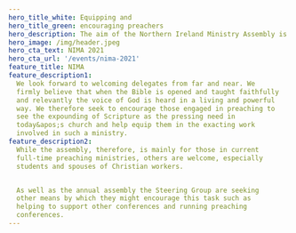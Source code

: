 ```yaml
---
hero_title_white: Equipping and
hero_title_green: encouraging preachers
hero_description: The aim of the Northern Ireland Ministry Assembly is to encourage and help preachers to give themselves to the indispensable work of presenting the Lord Jesus Christ to believers and unbelievers, to all ages, and to all kinds of people.
hero_image: /img/header.jpeg
hero_cta_text: NIMA 2021
hero_cta_url: '/events/nima-2021'
feature_title: NIMA
feature_description1:
  We look forward to welcoming delegates from far and near. We
  firmly believe that when the Bible is opened and taught faithfully
  and relevantly the voice of God is heard in a living and powerful
  way. We therefore seek to encourage those engaged in preaching to
  see the expounding of Scripture as the pressing need in
  today&apos;s church and help equip them in the exacting work
  involved in such a ministry.
feature_description2:
  While the assembly, therefore, is mainly for those in current
  full-time preaching ministries, others are welcome, especially
  students and spouses of Christian workers.


  As well as the annual assembly the Steering Group are seeking
  other means by which they might encourage this task such as
  helping to support other conferences and running preaching
  conferences.
---
```

